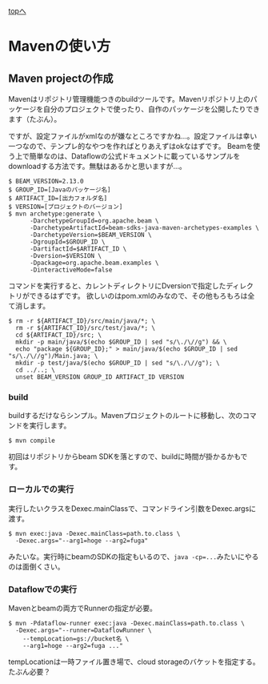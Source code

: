 <style type="text/css">
  .head { 
    border-left:5px solid #00f;
    padding:3px 0 3px 10px;
    font-weight: bold;
  }
  .lhead { 
    border-left:5px solid #00f;
    padding:3px 0 3px 10px;
    font-size:14pt;
    font-weight: bold;
  }
</style>
[topへ](../index.html)

# Mavenの使い方
## Maven projectの作成
Mavenはリポジトリ管理機能つきのbuildツールです。Mavenリポジトリ上のパッケージを自分のプロジェクトで使ったり、自作のパッケージを公開したりできます（たぶん）。

ですが、設定ファイルがxmlなのが嫌なところですかね...。設定ファイルは幸い一つなので、テンプレ的なやつを作ればとりあえずはokなはずです。
Beamを使う上で簡単なのは、Dataflowの公式ドキュメントに載っているサンプルをdownloadする方法です。無駄はあるかと思いますが...。

```bash=
$ BEAM_VERSION=2.13.0
$ GROUP_ID=[Javaのパッケージ名]
$ ARTIFACT_ID=[出力フォルダ名]
$ VERSION=[プロジェクトのバージョン]
$ mvn archetype:generate \
      -DarchetypeGroupId=org.apache.beam \
      -DarchetypeArtifactId=beam-sdks-java-maven-archetypes-examples \
      -DarchetypeVersion=$BEAM_VERSION \
      -DgroupId=$GROUP_ID \
      -DartifactId=$ARTIFACT_ID \
      -Dversion=$VERSION \
      -Dpackage=org.apache.beam.examples \
      -DinteractiveMode=false
```

コマンドを実行すると、カレントディレクトリにDversionで指定したディレクトリができるはずです。
欲しいのはpom.xmlのみなので、その他もろもろは全て消します。

```bash=
$ rm -r ${ARTIFACT_ID}/src/main/java/*; \
  rm -r ${ARTIFACT_ID}/src/test/java/*; \
  cd ${ARTIFACT_ID}/src; \
  mkdir -p main/java/$(echo $GROUP_ID | sed "s/\./\//g") && \
  echo "package ${GROUP_ID};" > main/java/$(echo $GROUP_ID | sed "s/\./\//g")/Main.java; \
  mkdir -p test/java/$(echo $GROUP_ID | sed "s/\./\//g"); \
  cd ../..; \
  unset BEAM_VERSION GROUP_ID ARTIFACT_ID VERSION
```

### build
buildするだけならシンプル。Mavenプロジェクトのルートに移動し、次のコマンドを実行します。

```bash=
$ mvn compile
```

初回はリポジトリからbeam SDKを落とすので、buildに時間が掛かるかもです。

### ローカルでの実行
実行したいクラスをDexec.mainClassで、コマンドライン引数をDexec.argsに渡す。

```bash=
$ mvn exec:java -Dexec.mainClass=path.to.class \
  -Dexec.args="--arg1=hoge --arg2=fuga"
```

みたいな。実行時にbeamのSDKの指定もいるので、`java -cp=...`みたいにやるのは面倒くさい。

### Dataflowでの実行
Mavenとbeamの両方でRunnerの指定が必要。

```bash=
$ mvn -Pdataflow-runner exec:java -Dexec.mainClass=path.to.class \
  -Dexec.args="--runner=DataflowRunner \
    --tempLocation=gs://bucket名 \
    --arg1=hoge --arg2=fuga ..."
```

tempLocationは一時ファイル置き場で、cloud storageのバケットを指定する。たぶん必要？